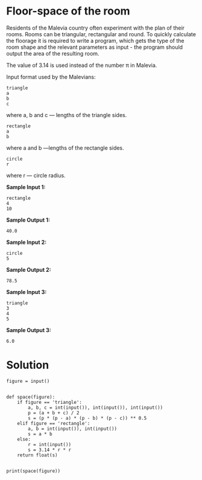 # Floor-space of the room

Residents of the Malevia country often experiment with the plan of their rooms. Rooms can be triangular, rectangular and round. To quickly calculate the floorage it is required to write a program, which gets the type of the room shape and the relevant parameters as input - the program should output the area of the resulting room.

The value of 3.14 is used instead of the number π in Malevia.

Input format used by the Malevians:
```
triangle
a
b
c
```
where a, b and c — lengths of the triangle sides.
```
rectangle
a
b
```
where a and b —lengths of the rectangle sides.
```
circle
r
```
where r — circle radius.

**Sample Input 1:**
```
rectangle
4
10
```
**Sample Output 1:**
```
40.0
```
**Sample Input 2:**
```
circle
5
```
**Sample Output 2:**
```
78.5
```
**Sample Input 3:**
```
triangle
3
4
5
```
**Sample Output 3:**
```
6.0
```
# Solution

```
figure = input()


def space(figure):
    if figure == 'triangle':
        a, b, c = int(input()), int(input()), int(input())
        p = (a + b + c) / 2
        s = (p * (p - a) * (p - b) * (p - c)) ** 0.5
    elif figure == 'rectangle':
        a, b = int(input()), int(input())
        s = a * b
    else:
        r = int(input())
        s = 3.14 * r * r
    return float(s)


print(space(figure))

```